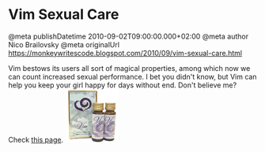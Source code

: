 # Vim Sexual Care

@meta publishDatetime 2010-09-02T09:00:00.000+02:00
@meta author Nico Brailovsky
@meta originalUrl https://monkeywritescode.blogspot.com/2010/09/vim-sexual-care.html

Vim bestows its users all sort of magical properties, among which now we can count increased sexual performance. I bet you didn't know, but Vim can help you keep your girl happy for days without end. Don't believe me? Check [this page](/md_blog/youfoundadeadlink.md).
![](/blog_img/vitasprings_2120_714414771.jpeg)

